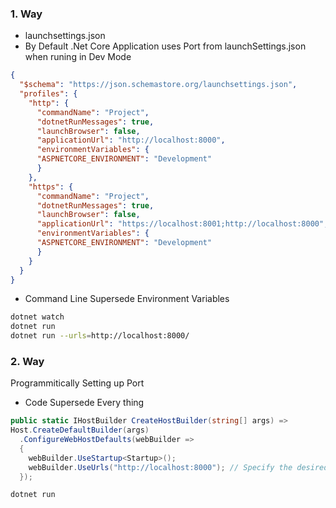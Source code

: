 
### 1. Way 
- launchsettings.json
- By Default .Net Core Application uses Port from launchSettings.json when runing in Dev Mode
```json
{
  "$schema": "https://json.schemastore.org/launchsettings.json",
  "profiles": {
    "http": {
      "commandName": "Project",
      "dotnetRunMessages": true,
      "launchBrowser": false,
      "applicationUrl": "http://localhost:8000",
      "environmentVariables": {
      "ASPNETCORE_ENVIRONMENT": "Development"
      }
    },
    "https": {
      "commandName": "Project",
      "dotnetRunMessages": true,
      "launchBrowser": false,
      "applicationUrl": "https://localhost:8001;http://localhost:8000",
      "environmentVariables": {
      "ASPNETCORE_ENVIRONMENT": "Development"
      }
    }
  }
}

```
- Command Line Supersede Environment Variables
```bash
dotnet watch
dotnet run
dotnet run --urls=http://localhost:8000/ 
```
### 2. Way 
Programmitically Setting up Port
- Code Supersede Every thing
```c#
public static IHostBuilder CreateHostBuilder(string[] args) =>
Host.CreateDefaultBuilder(args)
  .ConfigureWebHostDefaults(webBuilder =>
  {
    webBuilder.UseStartup<Startup>();
    webBuilder.UseUrls("http://localhost:8000"); // Specify the desired port here
  });
```
```bash
dotnet run
```